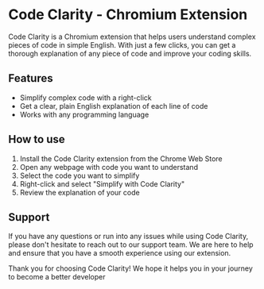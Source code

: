 Code Clarity - Chromium Extension
=================================

Code Clarity is a Chromium extension that helps users understand complex pieces of code in simple English. With just a few clicks, you can get a thorough explanation of any piece of code and improve your coding skills.

Features
--------

-   Simplify complex code with a right-click
-   Get a clear, plain English explanation of each line of code
-   Works with any programming language

How to use
----------

1.  Install the Code Clarity extension from the Chrome Web Store
2.  Open any webpage with code you want to understand
3.  Select the code you want to simplify
4.  Right-click and select "Simplify with Code Clarity"
5.  Review the explanation of your code

Support
-------

If you have any questions or run into any issues while using Code Clarity, please don't hesitate to reach out to our support team. We are here to help and ensure that you have a smooth experience using our extension.

Thank you for choosing Code Clarity! We hope it helps you in your journey to become a better developer
